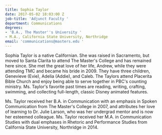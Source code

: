 ```yaml
---
title: Sophia Taylor
date: 2017-05-02 18:03:00 Z
job-title: 'Adjunct Faculty '
department: Communications
degrees:
- 'B.A., The Master''s University '
- M.A., California State University, Northridge
email: 'communications@masters.edu '
---
```


Sophia Taylor is a native Californian.  She was raised in Sacramento, but moved to Santa Clarita to attend The Master's College and has remained here since.  She met the great love of her life, Andrew, while they were attending TMC and became his bride in 2009.  They have three children, Genevieve (Evie), Adelia (Addie), and Caleb.  The Taylors attend Placerita Bible Church and enjoy being able to serve together in PBC's counting ministry. Ms. Taylor's favorite past times are reading, writing, crafting, swimming, and collecting full-length, classic Disney animated features.

Ms. Taylor received her B.A. in Communication with an emphasis in Spoken Communication from The Master's College in 2007, and attributes her love of learning to Dr. Julie Larson, who was her undergrad mentor and is now her esteemed colleague. Ms. Taylor received her M.A. in Communication Studies with dual emphases in Rhetoric and Performance Studies from California State University, Northridge in 2014.